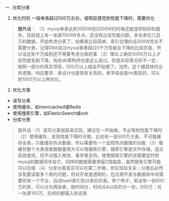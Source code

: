 一. 分库分表
1. 优化时机
一般单表超过500万左右，或明显感觉到性能下降时，需要优化
> **题外话**：
（1）mysql单表达到1000W到2000W的时候还能提供较好的服务，目前线上有一张表1000W多点，还没有出现性能问题，多张表在几百万的数据，开始考虑分表了，如果表比较简单，索引合理的话300W完全不需要分表，记得DBA说过mysql单表超过5千万性能会下降的比较厉害，所以没达到千万级别还不需要考虑分表的事
（2）理论上确实5000万以上才会性能急剧下降，有些db架构师也是这么说过。但是实际情况却不一定，按照一部分的真实项目，500万以上就会开始慢了。当然，这个跟具体的业务逻辑、响应要求、表设计也是很有关系的。表字段全是int类型的，可以到1000万以上再优化。

2. 优化方案
+ 读写分离
+ 使用缓存，如memcached或Redis
+ 使用搜索引擎，如ElasticSearch或solr
+ 分库分表

> 题外话
（1）读写分离很容易实现，建议在一开始做，不必等到性能下降时
（2）使用缓存，发现性能下降时可做。比如有一张500万大表，不可能缓存全表，只能缓存热点数据，所以需要有一个监控热点数据的功能
（3）像缓存整个大表或者数据量很大可以用搜索引擎，搜索引擎是文件存储，适合高效查找，但不对插入修改、事务等支持。使用搜索引擎的话需要定时把mysql的数据同步给它，同样的数据需要预留2倍磁盘，虽然搜索引擎可能可以压缩
（4）分库分表其实可以在第二步做，但实现较复杂；分表后必然涉及要读取多个表的问题，但对开发是透明的，在应用开发与数据库中间需要研发一个平台，自动hash索引到分表后的表。举个例子，假设有一张600万的表，可以分为两张表，按时间分，时间点A以前的分一张，500万；另一张表100万，后续的都插入到该表